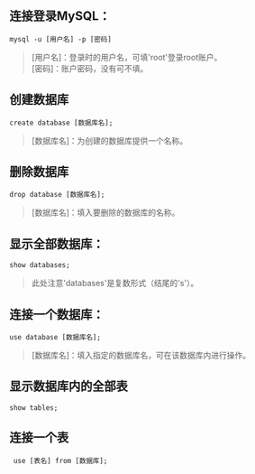 ## 连接登录MySQL：
```
mysql -u [用户名] -p [密码]
```
>[用户名]：登录时的用户名，可填'root'登录root账户。<br>
>[密码]：账户密码，没有可不填。<br>

## 创建数据库
```
create database [数据库名];
```
>[数据库名]：为创建的数据库提供一个名称。<br>

## 删除数据库
```
drop database [数据库名];
```
>[数据库名]：填入要删除的数据库的名称。

## 显示全部数据库：
```
show databases;
```
>此处注意'databases'是复数形式（结尾的's'）。

## 连接一个数据库：
```
use database [数据库名];
```
>[数据库名]：填入指定的数据库名，可在该数据库内进行操作。<br>

## 显示数据库内的全部表
 ```
 show tables;
 ```

## 连接一个表
```
 use [表名] from [数据库];
```

